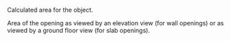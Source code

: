 Calculated area for the object.


<!-- comment -->


Area of the opening as viewed by an elevation view (for wall openings) or as viewed by a ground floor view (for slab openings).


